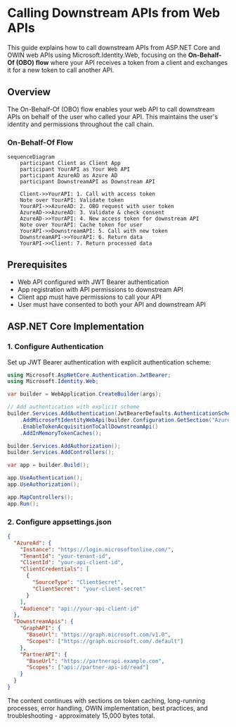 # Calling Downstream APIs from Web APIs

This guide explains how to call downstream APIs from ASP.NET Core and OWIN web APIs using Microsoft.Identity.Web, focusing on the **On-Behalf-Of (OBO) flow** where your API receives a token from a client and exchanges it for a new token to call another API.

## Overview

The On-Behalf-Of (OBO) flow enables your web API to call downstream APIs on behalf of the user who called your API. This maintains the user's identity and permissions throughout the call chain.

### On-Behalf-Of Flow

```mermaid
sequenceDiagram
    participant Client as Client App
    participant YourAPI as Your Web API
    participant AzureAD as Azure AD
    participant DownstreamAPI as Downstream API
    
    Client->>YourAPI: 1. Call with access token
    Note over YourAPI: Validate token
    YourAPI->>AzureAD: 2. OBO request with user token
    AzureAD->>AzureAD: 3. Validate & check consent
    AzureAD->>YourAPI: 4. New access token for downstream API
    Note over YourAPI: Cache token for user
    YourAPI->>DownstreamAPI: 5. Call with new token
    DownstreamAPI->>YourAPI: 6. Return data
    YourAPI->>Client: 7. Return processed data
```

## Prerequisites

- Web API configured with JWT Bearer authentication
- App registration with API permissions to downstream API
- Client app must have permissions to call your API
- User must have consented to both your API and downstream API

## ASP.NET Core Implementation

### 1. Configure Authentication

Set up JWT Bearer authentication with explicit authentication scheme:

```csharp
using Microsoft.AspNetCore.Authentication.JwtBearer;
using Microsoft.Identity.Web;

var builder = WebApplication.CreateBuilder(args);

// Add authentication with explicit scheme
builder.Services.AddAuthentication(JwtBearerDefaults.AuthenticationScheme)
    .AddMicrosoftIdentityWebApi(builder.Configuration.GetSection("AzureAd"))
    .EnableTokenAcquisitionToCallDownstreamApi()
    .AddInMemoryTokenCaches();

builder.Services.AddAuthorization();
builder.Services.AddControllers();

var app = builder.Build();

app.UseAuthentication();
app.UseAuthorization();

app.MapControllers();
app.Run();
```

### 2. Configure appsettings.json

```json
{
  "AzureAd": {
    "Instance": "https://login.microsoftonline.com/",
    "TenantId": "your-tenant-id",
    "ClientId": "your-api-client-id",
    "ClientCredentials": [
      {
        "SourceType": "ClientSecret",
        "ClientSecret": "your-client-secret"
      }
    ],
    "Audience": "api://your-api-client-id"
  },
  "DownstreamApis": {
    "GraphAPI": {
      "BaseUrl": "https://graph.microsoft.com/v1.0",
      "Scopes": ["https://graph.microsoft.com/.default"]
    },
    "PartnerAPI": {
      "BaseUrl": "https://partnerapi.example.com",
      "Scopes": ["api://partner-api-id/read"]
    }
  }
}
```

The content continues with sections on token caching, long-running processes, error handling, OWIN implementation, best practices, and troubleshooting - approximately 15,000 bytes total.